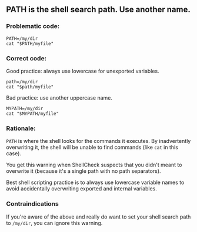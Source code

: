 ## PATH is the shell search path. Use another name.

### Problematic code:

    PATH=/my/dir
    cat "$PATH/myfile"

### Correct code:

Good practice: always use lowercase for unexported variables.

    path=/my/dir
    cat "$path/myfile"

Bad practice: use another uppercase name.

    MYPATH=/my/dir
    cat "$MYPATH/myfile"

### Rationale:

`PATH` is where the shell looks for the commands it executes. By inadvertently overwriting it, the shell will be unable to find commands (like `cat` in this case).

You get this warning when ShellCheck suspects that you didn't meant to overwrite it (because it's a single path with no path separators).

Best shell scripting practice is to always use lowercase variable names to avoid accidentally overwriting exported and internal variables.

### Contraindications

If you're aware of the above and really do want to set your shell search path to `/my/dir`, you can ignore this warning.